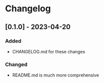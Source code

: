 # Changelog

## [0.1.0] - 2023-04-20
### Added
- CHANGELOG.md for these changes

### Changed
- README.md is much more comprehensive

